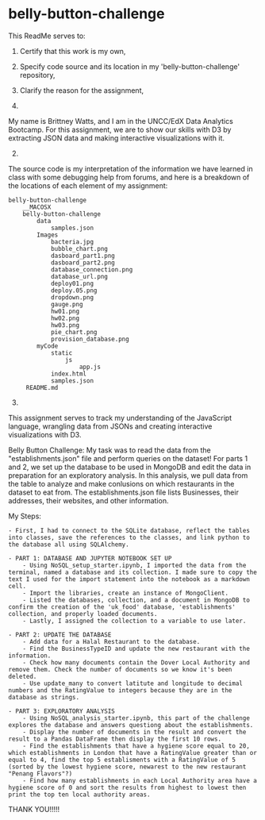 # belly-button-challenge

This ReadMe serves to:
   1. Certify that this work is my own,
   2. Specify code source and its location in my 'belly-button-challenge' repository,
   3. Clarify the reason for the assignment,

1. 
My name is Brittney Watts, and I am in the UNCC/EdX Data Analytics Bootcamp. For this assignment, we are to show our skills with D3 by extracting JSON data and making interactive visualizations with it. 

2. 
The source code is my interpretation of the information we have learned in class with some debugging help from forums, and here
is a breakdown of the locations of each element of my assignment:

    belly-button-challenge
        __MACOSX
        belly-button-challenge
            data
                samples.json
            Images
                bacteria.jpg
                bubble_chart.png
                dasboard_part1.png
                dasboard_part2.png
                database_connection.png
                database_url.png
                deploy01.png
                deploy.05.png
                dropdown.png
                gauge.png
                hw01.png
                hw02.png
                hw03.png
                pie_chart.png
                provision_database.png
            myCode
                static
                    js
                        app.js
                index.html
                samples.json
         README.md

3. 
This assignment serves to track my understanding of the JavaScript language, wrangling data from JSONs and creating interactive visualizations with D3.

Belly Button Challenge:
   My task was to read the data from the "establishments.json" file and perform queries on the dataset! For parts 1 and 2, we set up the database to be used in MongoDB and edit the data in preparation for an exploratory analysis. In this analysis, we pull data from the table to analyze and make conlusions on which restaurants in the dataset to eat from. 
   The establishments.json file lists Businesses, their addresses, their websites, and other information. 
   
   My Steps: 

    - First, I had to connect to the SQLite database, reflect the tables into classes, save the references to the classes, and link python to the database all using SQLAlchemy.

    - PART 1: DATABASE AND JUPYTER NOTEBOOK SET UP
        - Using NoSQL_setup_starter.ipynb, I imported the data from the terminal, named a database and its collection. I made sure to copy the text I used for the import statement into the notebook as a markdown cell.
        - Import the libraries, create an instance of MongoClient.
        - Listed the databases, collection, and a document in MongoDB to confirm the creation of the 'uk_food' database, 'establishments' collection, and properly loaded documents.
        - Lastly, I assigned the collection to a variable to use later.

    - PART 2: UPDATE THE DATABASE
        - Add data for a Halal Restaurant to the database.
        - Find the BusinessTypeID and update the new restaurant with the information.
        - Check how many documents contain the Dover Local Authority and remove them. Check the number of documents so we know it's been deleted.
        - Use update_many to convert latitute and longitude to decimal numbers and the RatingValue to integers because they are in the database as strings.
    
    - PART 3: EXPLORATORY ANALYSIS
        - Using NoSQL_analysis_starter.ipynb, this part of the challenge explores the database and answers questiong about the establishments.
        - Display the number of documents in the result and convert the result to a Pandas DataFrame then display the first 10 rows.
        - Find the establishments that have a hygiene score equal to 20, which establishments in London that have a RatingValue greater than or equal to 4, find the top 5 establisments with a RatingValue of 5 (sorted by the lowest hygiene score, newarest to the new restaurant "Penang Flavors"?)
        - Find how many establishments in each Local Authority area have a hygiene score of 0 and sort the results from highest to lowest then print the top ten local authority areas.

      
THANK YOU!!!!!